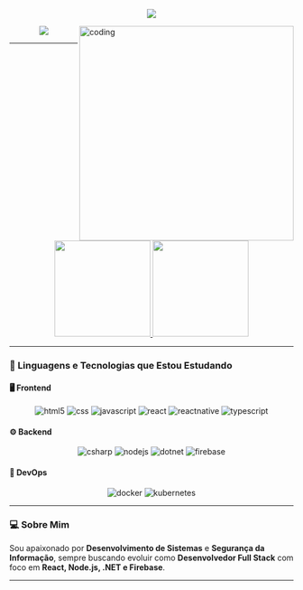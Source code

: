 <!-- Cabeçalho com efeito de digitação -->
<p align="center">
  <a href="https://git.io/typing-svg">
    <img src="https://readme-typing-svg.herokuapp.com?font=Fira+Code&size=24&pause=1000&color=00FFFF&center=true&vCenter=true&width=550&lines=Ol%C3%A1!+Eu+sou+Andrew+Toledo!;Desenvolvedor+Full+Stack;">
  </a>
</p>

<!-- GIF lateral -->
<img align="right" alt="coding" width="380" src="https://media.giphy.com/media/qgQUggAC3Pfv687qPC/giphy.gif">

<!-- Links sociais -->
<p align="center">
  <a href="https://www.linkedin.com/in/andrew-toledo">
    <img src="https://img.shields.io/badge/LinkedIn-0077B5?style=for-the-badge&logo=linkedin&logoColor=white"/>
  </a>
</p>

---

<!-- Stats e Linguagens lado a lado -->
<div align="center">
  <a href="https://github.com/AndrewToledo">
    <img height="170em" src="https://github-readme-stats.vercel.app/api?username=AndrewToledo&show_icons=true&theme=tokyonight&include_all_commits=true&count_private=true"/>
    <img height="170em" src="https://github-readme-stats.vercel.app/api/top-langs/?username=AndrewToledo&layout=compact&langs_count=8&theme=tokyonight"/>
  </a>
</div>

---

### 🚀 Linguagens e Tecnologias que Estou Estudando

#### 🖥️ Frontend
<div align="center">
  <img alt="html5" src="https://img.shields.io/badge/HTML5-E34F26?style=for-the-badge&logo=html5&logoColor=white"/>
  <img alt="css" src="https://img.shields.io/badge/CSS-239120?style=for-the-badge&logo=css3&logoColor=white"/>
  <img alt="javascript" src="https://img.shields.io/badge/JavaScript-323330?style=for-the-badge&logo=javascript&logoColor=F7DF1E"/>
  <img alt="react" src="https://img.shields.io/badge/React-61DAFB?style=for-the-badge&logo=react&logoColor=black"/>
  <img alt="reactnative" src="https://img.shields.io/badge/React_Native-20232A?style=for-the-badge&logo=react&logoColor=61DAFB"/>
  <img alt="typescript" src="https://img.shields.io/badge/TypeScript-007ACC?style=for-the-badge&logo=typescript&logoColor=white"/>
</div>

#### ⚙️ Backend
<div align="center">
  <img alt="csharp" src="https://img.shields.io/badge/C%23-239120?style=for-the-badge&logo=csharp&logoColor=white"/>
  <img alt="nodejs" src="https://img.shields.io/badge/Node.js-43853D?style=for-the-badge&logo=node.js&logoColor=white"/>
  <img alt="dotnet" src="https://img.shields.io/badge/.NET-512BD4?style=for-the-badge&logo=.net&logoColor=white"/>
  <img alt="firebase" src="https://img.shields.io/badge/Firebase-ffca28?style=for-the-badge&logo=firebase&logoColor=black"/>
</div>

#### 🧰 DevOps
<div align="center">
  <img alt="docker" src="https://img.shields.io/badge/Docker-2496ED?style=for-the-badge&logo=docker&logoColor=white"/>
  <img alt="kubernetes" src="https://img.shields.io/badge/Kubernetes-326CE5?style=for-the-badge&logo=kubernetes&logoColor=white"/>
</div>

---

### 💻 Sobre Mim
Sou apaixonado por **Desenvolvimento de Sistemas** e **Segurança da Informação**, sempre buscando evoluir como **Desenvolvedor Full Stack** com foco em **React, Node.js, .NET e Firebase**.

---

